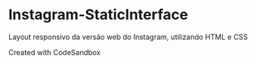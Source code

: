 # Instagram-StaticInterface

Layout responsivo da versão web do Instagram, utilizando HTML e CSS

Created with CodeSandbox
